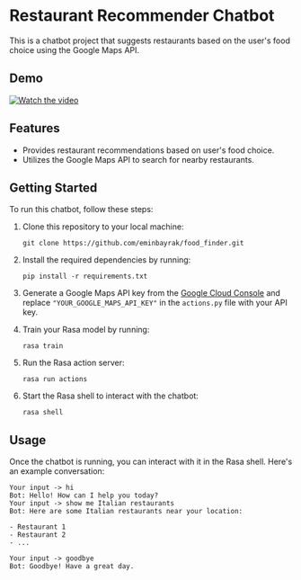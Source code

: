 # Restaurant Recommender Chatbot

This is a chatbot project that suggests restaurants based on the user's food choice using the Google Maps API.

## Demo

[![Watch the video](https://img.youtube.com/vi/RGRJO0-BAGU/hqdefault.jpg)](https://www.youtube.com/watch?v=RGRJO0-BAGU)

## Features

- Provides restaurant recommendations based on user's food choice.
- Utilizes the Google Maps API to search for nearby restaurants.

## Getting Started

To run this chatbot, follow these steps:

1. Clone this repository to your local machine:

   ```
   git clone https://github.com/eminbayrak/food_finder.git
   ```

2. Install the required dependencies by running:

   ```
   pip install -r requirements.txt
   ```

3. Generate a Google Maps API key from the [Google Cloud Console](https://console.cloud.google.com/) and replace `"YOUR_GOOGLE_MAPS_API_KEY"` in the `actions.py` file with your API key.

4. Train your Rasa model by running:

   ```
   rasa train
   ```

5. Run the Rasa action server:

   ```
   rasa run actions
   ```

6. Start the Rasa shell to interact with the chatbot:

   ```
   rasa shell
   ```

## Usage

Once the chatbot is running, you can interact with it in the Rasa shell. Here's an example conversation:

```
Your input -> hi
Bot: Hello! How can I help you today?
Your input -> show me Italian restaurants
Bot: Here are some Italian restaurants near your location:

- Restaurant 1
- Restaurant 2
- ...

Your input -> goodbye
Bot: Goodbye! Have a great day.
```
